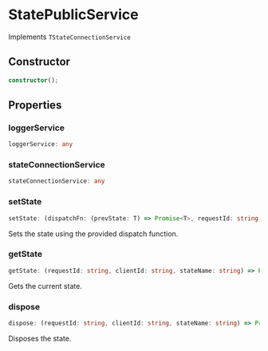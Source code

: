 # StatePublicService

Implements `TStateConnectionService`

## Constructor

```ts
constructor();
```

## Properties

### loggerService

```ts
loggerService: any
```

### stateConnectionService

```ts
stateConnectionService: any
```

### setState

```ts
setState: (dispatchFn: (prevState: T) => Promise<T>, requestId: string, clientId: string, stateName: string) => Promise<T>
```

Sets the state using the provided dispatch function.

### getState

```ts
getState: (requestId: string, clientId: string, stateName: string) => Promise<T>
```

Gets the current state.

### dispose

```ts
dispose: (requestId: string, clientId: string, stateName: string) => Promise<void>
```

Disposes the state.
